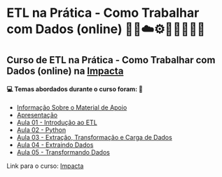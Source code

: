 # ETL na Prática - Como Trabalhar com Dados (online) 🤖🎲☁️⚙️🤯👨🏻‍💻🐍
## Curso de ETL na Prática - Como Trabalhar com Dados (online) na [Impacta](https://www.impacta.com.br/cursos/etl-na-pratica-como-trabalhar-com-dados-online)
#### 💻 Temas abordados durante o curso foram: 🚀

- [Informação Sobre o Material de Apoio](https://github.com/romulovieira777/ETL_na_Pratica_como_Trabalhar_com_Dados_Online/tree/main/Informacao_Sobre_o_Material_de_Apoio)
- [Apresentação](https://github.com/romulovieira777/ETL_na_Pratica_como_Trabalhar_com_Dados_Online/tree/main/Apresentacao)
- [Aula 01 - Introdução ao ETL](https://github.com/romulovieira777/ETL_na_Pratica_como_Trabalhar_com_Dados_Online/tree/main/Aula_01_Introducao_ao_ETL)
- [Aula 02 - Python](https://github.com/romulovieira777/ETL_na_Pratica_como_Trabalhar_com_Dados_Online/tree/main/Aula_02_Python)
- [Aula 03 - Extração, Transformação e Carga de Dados](https://github.com/romulovieira777/ETL_na_Pratica_como_Trabalhar_com_Dados_Online/tree/main/Aula_03_Extracao_Transformacao_e_Carga_de_Dados)
- [Aula 04 - Extraindo Dados](https://github.com/romulovieira777/ETL_na_Pratica_como_Trabalhar_com_Dados_Online/tree/main/Aula_04_Extraindo_Dados)
- [Aula 05 - Transformando Dados]()

Link para o curso: [Impacta](https://www.impacta.com.br/cursos/etl-na-pratica-como-trabalhar-com-dados-online)
